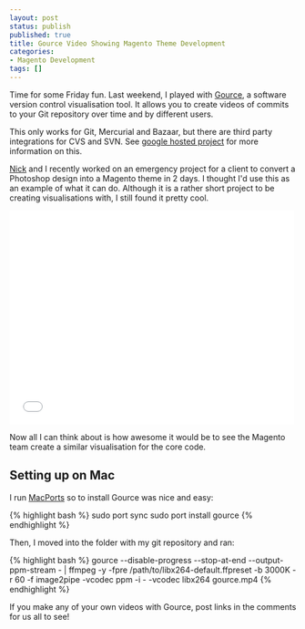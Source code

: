 ```yaml
---
layout: post
status: publish
published: true
title: Gource Video Showing Magento Theme Development
categories:
- Magento Development
tags: []
---
```

Time for some Friday fun.  Last weekend, I played with <a href="http://code.google.com/p/gource/">Gource</a>, a software version control visualisation tool.  It allows you to create videos of commits to your Git repository over time and by different users.

This only works for Git, Mercurial and Bazaar, but there are third party integrations for CVS and SVN.  See <a href="http://code.google.com/p/gource/">google hosted project</a> for more information on this.

<a href="http://www.nicksays.co.uk/">Nick</a> and I recently worked on an emergency project for a client to convert a Photoshop design into a Magento theme in 2 days.  I thought I'd use this as an example of what it can do.  Although it is a rather short project to be creating visualisations with, I still found it pretty cool.

<iframe src="//player.vimeo.com/video/14097573" width="500" height="375" frameborder="0" webkitallowfullscreen mozallowfullscreen allowfullscreen></iframe>

Now all I can think about is how awesome it would be to see the Magento team create a similar visualisation for the core code.  

<h2>Setting up on Mac</h2>

I run <a href="http://www.macports.org/">MacPorts</a> so to install Gource was nice and easy:

{% highlight bash %}
sudo port sync
sudo port install gource
{% endhighlight %}

Then, I moved into the folder with my git repository and ran:

{% highlight bash %}
gource --disable-progress --stop-at-end --output-ppm-stream - | ffmpeg -y -fpre /path/to/libx264-default.ffpreset -b 3000K -r 60 -f image2pipe -vcodec ppm -i - -vcodec libx264 gource.mp4
{% endhighlight %}

If you make any of your own videos with Gource, post links in the comments for us all to see!

